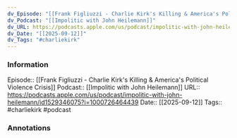 ```yaml
---
dv_Episode: "[[Frank Figliuzzi - Charlie Kirk's Killing & America's Political Violence Crisis]]"
dv_Podcast: "[[Impolitic with John Heilemann]]"
dv_URL: https://podcasts.apple.com/us/podcast/impolitic-with-john-heilemann/id1529346075?i=1000726464439
dv_Date: "[[2025-09-12]]"
dv_Tags: "#charliekirk"
---
```

### Information

Episode:: [[Frank Figliuzzi - Charlie Kirk's Killing & America's Political Violence Crisis]]
Podcast:: [[Impolitic with John Heilemann]]
URL:: https://podcasts.apple.com/us/podcast/impolitic-with-john-heilemann/id1529346075?i=1000726464439
Date:: [[2025-09-12]]
Tags:: #charliekirk 
#podcast


### Annotations

